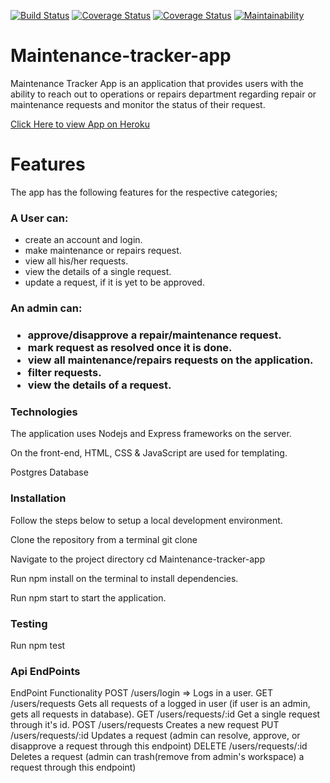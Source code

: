 [![Build Status](https://travis-ci.org/uchemukolo/Maintenance-tracker-app.svg?branch=develop)](https://travis-ci.org/uchemukolo/Maintenance-tracker-app)
[![Coverage Status](https://coveralls.io/repos/github/uchemukolo/Maintenance-tracker-app/badge.svg)](https://coveralls.io/github/uchemukolo/Maintenance-tracker-app)
[![Coverage Status](https://coveralls.io/repos/github/uchemukolo/Maintenance-tracker-app/badge.svg?branch=develop)](https://coveralls.io/github/uchemukolo/Maintenance-tracker-app?branch=develop)
[![Maintainability](https://api.codeclimate.com/v1/badges/028ca3922bb7fa66b323/maintainability)](https://codeclimate.com/github/uchemukolo/Maintenance-tracker-app/maintainability)

# Maintenance-tracker-app
Maintenance Tracker App is an application that provides users with the ability to reach out to operations or repairs department regarding repair or maintenance requests and monitor the status of their request.

<p> <a href='https://uchemukolo.github.io/Maintenance-tracker-app/'>Click Here to view App on Heroku</a></p>

<h1>Features</h1>
<p>The app has the following features for the respective categories;</p>

<h3>A User can:</h3>

<ul>
<li>create an account and login.</li>
<li>make maintenance or repairs request.</li>
<li>view all his/her requests.</li>
<li>view the details of a single request.</li>
<li>update a request, if it is yet to be approved.</li>
</ul>
<h3>An admin can:<h3>
<ul>
<li>approve/disapprove a repair/maintenance request.</li>
<li>mark request as resolved once it is done.</li>
<li>view all maintenance/repairs requests on the application.</li>
<li>filter requests.</li>
<li>view the details of a request.</li>
</ul>
<h3>Technologies</h3>
<p>The application uses Nodejs and Express frameworks on the server.</p>
<p>On the front-end, HTML, CSS & JavaScript are used for templating.</p>
<p>Postgres Database</p>

<h3>Installation</h3>
<p>Follow the steps below to setup a local development environment.

<p>Clone the repository from a terminal git clone <a href='https://github.com/uchemukolo/Maintenance-tracker-app'></a></p>
<p>Navigate to the project directory cd Maintenance-tracker-app</p>
<p>Run npm install on the terminal to install dependencies.</p>
<p>Run npm start to start the application.</p>

<h3>Testing</h3>

<p>Run npm test</p>

<h3>Api EndPoints</h3>
<table>
EndPoint	Functionality
POST /users/login	=> Logs in a user.
GET /users/requests	Gets all requests of a logged in user (if user is an admin, gets all requests in database).
GET /users/requests/:id	Get a single request through it's id.
POST /users/requests	Creates a new request
PUT /users/requests/:id	Updates a request (admin can resolve, approve, or disapprove a request through this endpoint)
DELETE /users/requests/:id	Deletes a request (admin can trash(remove from admin's workspace) a request through this endpoint)
</table>
